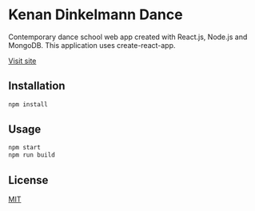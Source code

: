# Kenan Dinkelmann Dance

Contemporary dance school web app created with React.js, Node.js and MongoDB.
This application uses create-react-app.

[Visit site](https://dev-kenandinkelmanndance.netlify.com/)

## Installation

```bash
npm install
```

## Usage

```bash
npm start
npm run build
```

## License
[MIT](https://choosealicense.com/licenses/mit/)